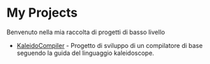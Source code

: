 # My Projects

Benvenuto nella mia raccolta di progetti di basso livello

- [KaleidoCompiler](https://github.com/Baddy2002/progetto) - Progetto di sviluppo di un compilatore di base seguendo la guida del linguaggio kaleidoscope.
